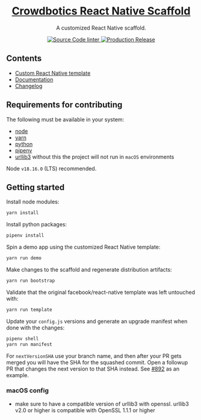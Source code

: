 <h1 align="center">
  <a href="https://crowdbotics.com">
    Crowdbotics React Native Scaffold
  </a>
</h1>

<p align="center">
  A customized React Native scaffold.
</p>

<p align="center">
  <a href="https://github.com/crowdbotics/modules/actions/workflows/lint.yml">
    <img src="https://github.com/crowdbotics/modules/actions/workflows/lint.yml/badge.svg" alt="Source Code linter" />
  </a>
  <a href="https://github.com/crowdbotics/modules/actions/workflows/release.yml">
    <img src="https://github.com/crowdbotics/modules/actions/workflows/release.yml/badge.svg" alt="Production Release" />
  </a>
</p>

## Contents

- [Custom React Native template](/scaffold/template/custom)
- [Documentation](https://docs.crowdbotics.com)
- [Changelog](/CHANGELOG.md)

## Requirements for contributing

The following must be available in your system:

- [node](https://nodejs.org/en)
- [yarn](https://yarnpkg.com/)
- [python](https://www.python.org/)
- [pipenv](https://pypi.org/project/pipenv/)
- [urllib3](https://urllib3.readthedocs.io/en/stable/) without this the project will not run in ```macOS``` environments

Node `v18.16.0` (LTS) recommended.

## Getting started

Install node modules:

```sh
yarn install
```

Install python packages:

```sh
pipenv install
```

Spin a demo app using the customized React Native template:

```sh
yarn run demo
```

Make changes to the scaffold and regenerate distribution artifacts:

```sh
yarn run bootstrap
```

Validate that the original facebook/react-native template was left untouched with:

```sh
yarn run template
```

Update your `config.js` versions and generate an upgrade manifest when done with the changes:

```sh
pipenv shell
yarn run manifest
```

For `nextVersionSHA` use your branch name, and then after your PR gets merged you will have the SHA for the squashed commit. Open a followup PR that changes the next version to that SHA instead. See [#892](https://github.com/crowdbotics/modules/pull/892) as an example.

### macOS config
- make sure to have a compatible version of urllib3 with openssl. urllib3 v2.0 or higher is compatible with OpenSSL 1.1.1 or higher
